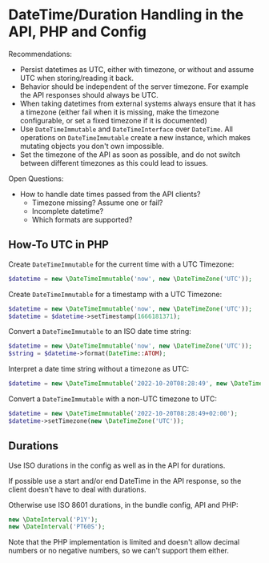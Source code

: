 # DateTime/Duration Handling in the API, PHP and Config

Recommendations:

* Persist datetimes as UTC, either with timezone, or without and assume UTC when storing/reading it back.
* Behavior should be independent of the server timezone. For example the API responses should always be UTC.
* When taking datetimes from external systems always ensure that it has a timezone (either fail when it is missing, make the timezone configurable, or set a fixed timezone if it is documented)
* Use `DateTimeImmutable` and `DateTimeInterface` over `DateTime`. All operations on `DateTimeImmutable` create a new instance, which makes mutating objects you don't own impossible.
* Set the timezone of the API as soon as possible, and do not switch between different timezones as this could lead to issues.

Open Questions:

* How to handle date times passed from the API clients?
  * Timezone missing? Assume one or fail?
  * Incomplete datetime?
  * Which formats are supported?

## How-To UTC in PHP

Create `DateTimeImmutable` for the current time with a UTC Timezone:

```php
$datetime = new \DateTimeImmutable('now', new \DateTimeZone('UTC'));
```

Create `DateTimeImmutable` for a timestamp with a UTC Timezone:

```php
$datetime = new \DateTimeImmutable('now', new \DateTimeZone('UTC'));
$datetime = $datetime->setTimestamp(1666181371);
```

Convert a `DateTimeImmutable` to an ISO date time string:

```php
$datetime = new \DateTimeImmutable('now', new \DateTimeZone('UTC'));
$string = $datetime->format(DateTime::ATOM);
```

Interpret a date time string without a timezone as UTC:

```php
$datetime = new \DateTimeImmutable('2022-10-20T08:28:49', new \DateTimeZone('UTC'));
```

Convert a `DateTimeImmutable` with a non-UTC timezone to UTC:

```php
$datetime = new \DateTimeImmutable('2022-10-20T08:28:49+02:00');
$datetime->setTimezone(new \DateTimeZone('UTC'));
```

## Durations

Use ISO durations in the config as well as in the API for durations.

If possible use a start and/or end DateTime in the API response, so the client
doesn't have to deal with durations.

Otherwise use ISO 8601 durations, in the bundle config, API and PHP:

```php
new \DateInterval('P1Y');
new \DateInterval('PT60S');
```

Note that the PHP implementation is limited and doesn't allow decimal numbers or
no negative numbers, so we can't support them either.
